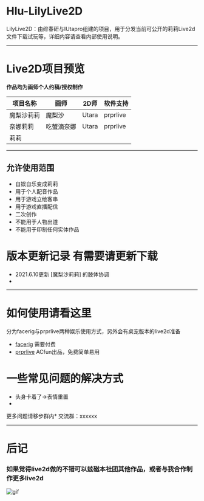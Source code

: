# HIu-LilyLive2D
LilyLive2D：由绯春研与IUtapro组建的项目，用于分发当前可公开的莉莉Live2d文件下载试玩等，详细内容请查看内部使用说明。
****
# Live2D项目预览
**作品均为画师个人约稿/授权制作**  

| 项目名称| 画师| 2D师| 软件支持 |
| ---- | ---- | ---- | ---- |
| 魔梨沙莉莉 | 魔梨沙 | Utara | prprlive |
| 奈娜莉莉 | 吃蟹滴奈娜 | Utara | prprlive |
| 莉莉 |  |  |  |
****
## 允许使用范围 ##
* 自娱自乐变成莉莉
* 用于个人配音作品
* 用于游戏立绘客串
* 用于游戏直播配信
* 二次创作
* 不能用于人物出道
* 不能用于印制任何实体作品
# 版本更新记录 有需要请更新下载
* 2021.6.10更新 [魔梨沙莉莉] 的肢体协调
*

****
# 如何使用请看这里
分为facerig与prprlive两种娱乐使用方式，另外会有桌宠版本的live2d准备

* [facerig]()
需要付费
* [prprlive]()
ACfun出品，免费简单易用

# 一些常见问题的解决方式
* 头身卡着了→表情重置
* 

更多问题请移步群内* 交流群：xxxxxx

****
# 后记
### 如果觉得live2d做的不错可以兹磁本社团其他作品，或者与我合作制作更多live2d
![gif](图片)
